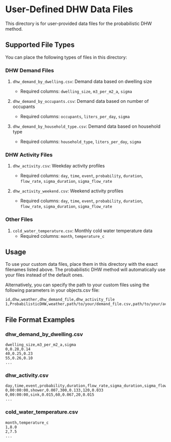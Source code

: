 # User-Defined DHW Data Files

This directory is for user-provided data files for the probabilistic DHW method.

## Supported File Types

You can place the following types of files in this directory:

### DHW Demand Files

1. `dhw_demand_by_dwelling.csv`: Demand data based on dwelling size
   - Required columns: `dwelling_size`, `m3_per_m2_a`, `sigma`

2. `dhw_demand_by_occupants.csv`: Demand data based on number of occupants
   - Required columns: `occupants`, `liters_per_day`, `sigma`

3. `dhw_demand_by_household_type.csv`: Demand data based on household type
   - Required columns: `household_type`, `liters_per_day`, `sigma`

### DHW Activity Files

1. `dhw_activity.csv`: Weekday activity profiles
   - Required columns: `day`, `time`, `event`, `probability`, `duration`, `flow_rate`, `sigma_duration`, `sigma_flow_rate`

2. `dhw_activity_weekend.csv`: Weekend activity profiles
   - Required columns: `day`, `time`, `event`, `probability`, `duration`, `flow_rate`, `sigma_duration`, `sigma_flow_rate`

### Other Files

1. `cold_water_temperature.csv`: Monthly cold water temperature data
   - Required columns: `month`, `temperature_c`

## Usage

To use your custom data files, place them in this directory with the exact filenames listed above. The probabilistic DHW method will automatically use your files instead of the default ones.

Alternatively, you can specify the path to your custom files using the following parameters in your objects.csv file:

```csv
id,dhw,weather,dhw_demand_file,dhw_activity_file
1,ProbabilisticDHW,weather,path/to/your/demand_file.csv,path/to/your/activity_file.csv
```

## File Format Examples

### dhw_demand_by_dwelling.csv
```csv
dwelling_size,m3_per_m2_a,sigma
0,0.28,0.14
40,0.25,0.23
55,0.26,0.10
...
```

### dhw_activity.csv
```csv
day,time,event,probability,duration,flow_rate,sigma_duration,sigma_flow_rate
0,00:00:00,shower,0.007,300,0.133,120,0.033
0,00:00:00,sink,0.015,60,0.067,20,0.015
...
```

### cold_water_temperature.csv
```csv
month,temperature_c
1,8.0
2,7.5
...
```